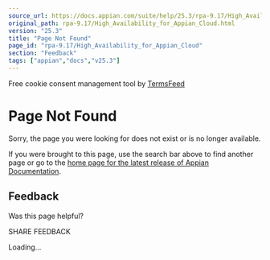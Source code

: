 ```yaml
---
source_url: https://docs.appian.com/suite/help/25.3/rpa-9.17/High_Availability_for_Appian_Cloud.html
original_path: rpa-9.17/High_Availability_for_Appian_Cloud.html
version: "25.3"
title: "Page Not Found"
page_id: "rpa-9.17/High_Availability_for_Appian_Cloud"
section: "Feedback"
tags: ["appian","docs","v25.3"]
---
```



Free cookie consent management tool by [TermsFeed](https://www.termsfeed.com/)

# Page Not Found

Sorry, the page you were looking for does not exist or is no longer available.

If you were brought to this page, use the search bar above to find another page or go to the [home page for the latest release of Appian Documentation](https://docs.appian.com/suite/help/latest/).

## Feedback

Was this page helpful?

SHARE FEEDBACK

Loading...